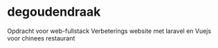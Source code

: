 # degoudendraak
Opdracht voor web-fullstack
Verbeterings website met laravel en Vuejs voor chinees restaurant
